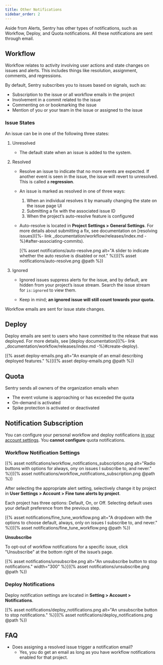 ```yaml
---
title: Other Notifications
sidebar_order: 2
---
```


Aside from Alerts, Sentry has other types of notifications, such as Workflow, Deploy, and Quota notifications. All these notifications are sent through email.

## Workflow

Workflow relates to activity involving user actions and state changes on issues and alerts. This includes things like resolution, assignment, comments, and regressions. 

By default, Sentry subscribes you to issues based on signals, such as: 

- Subscription to the issue or all workflow emails in the project
- Involvement in a commit related to the issue
- Commenting on or bookmarking the issue
- Mention of you or your team in the issue or assigned to the issue

### Issue States

An issue can be in one of the following three states:

1. Unresolved

    - The default state when an issue is added to the system.

2. Resolved
    - Resolve an issue to indicate that no more events are expected. If another event is seen in the issue, the issue will revert to unresolved. This is called a **regression**.
    
    - An issue is marked as resolved in one of three ways:
        
        1. When an individual resolves it by manually changing the state on the issue page UI
        2. Submitting a fix with the associated issue ID
        3. When the project’s auto-resolve feature is configured

    - Auto-resolve is located in **Project Settings > General Settings**. For more details about submitting a fix, see documentation on [resolving issues]({%- link _documentation/workflow/releases/index.md -%}#after-associating-commits).
    
        [{% asset notifications/auto-resolve.png alt="A slider to indicate whether the auto resolve is disabled or not." %}]({% asset notifications/auto-resolve.png @path %})

3. Ignored

    - Ignored issues suppress alerts for the issue, and by default, are hidden from your project’s issue stream. Search the issue stream for `is:ignored` to view them.
    
    - Keep in mind; **an ignored issue will still count towards your quota.**

Workflow emails are sent for issue state changes.

## Deploy

Deploy emails are sent to users who have committed to the release that was deployed. For more details, see [deploy documentation]({%- link _documentation/workflow/releases/index.md -%}#create-deploy).

[{% asset deploy-emails.png alt="An example of an email describing deployed features." %}]({% asset deploy-emails.png @path %})

## Quota

Sentry sends all owners of the organization emails when

- The event volume is approaching or has exceeded the quota
- On-demand is activated
- Spike protection is activated or deactivated

## **Notification Subscription**

You can configure your personal workflow and deploy notifications [in your account settings](https://sentry.io/settings/account/notifications/). You **cannot configure** quota notifications.

### **Workflow Notification Settings**

[{% asset notifications/workflow_notifications_subscription.png alt="Radio buttons with options for always, ony on issues I subscribe to, and never." %}]({% asset notifications/workflow_notifications_subscription.png @path %})

After selecting the appropriate alert setting, selectively change it by project in **User Settings > Account > Fine tune alerts by project**.

Each project has three options: Default, On, or Off. Selecting default uses your default preference from the previous step.

[{% asset notifications/fine_tune_workflow.png alt="A dropdown with the options to choose default, always, only on issues I subscribe to, and never." %}]({% asset notifications/fine_tune_workflow.png @path %})

**Unsubscribe**

To opt-out of workflow notifications for a specific issue, click "Unsubscribe" at the bottom right of the issue’s page.

[{% asset notifications/unsubscribe.png alt="An unsubscribe button to stop notifications." width="300" %}]({% asset notifications/unsubscribe.png @path %})

### Deploy Notifications

Deploy notification settings are located in **Setting > Account > Notifications**.

[{% asset notifications/deploy_notifications.png alt="An unsubscribe button to stop notifications." %}]({% asset notifications/deploy_notifications.png @path %})

## **FAQ**

- Does assigning a resolved issue trigger a notification email?
    - Yes, you do get an email as long as you have workflow notifications enabled for that project.
